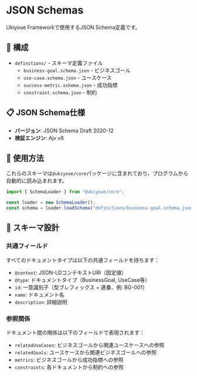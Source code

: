 # JSON Schemas

Ukiyoue Frameworkで使用するJSON Schema定義です。

## 📂 構成

- `definitions/` - スキーマ定義ファイル
  - `business-goal.schema.json` - ビジネスゴール
  - `use-case.schema.json` - ユースケース
  - `success-metric.schema.json` - 成功指標
  - `constraint.schema.json` - 制約

## 📋 JSON Schema仕様

- **バージョン**: JSON Schema Draft 2020-12
- **検証エンジン**: Ajv v8

## 🔧 使用方法

これらのスキーマは`@ukiyoue/core`パッケージに含まれており、プログラムから自動的に読み込まれます。

```typescript
import { SchemaLoader } from "@ukiyoue/core";

const loader = new SchemaLoader();
const schema = loader.loadSchema("definitions/business-goal.schema.json");
```

## 📖 スキーマ設計

### 共通フィールド

すべてのドキュメントタイプは以下の共通フィールドを持ちます：

- `@context`: JSON-LDコンテキストURI（固定値）
- `@type`: ドキュメントタイプ（BusinessGoal, UseCase等）
- `id`: 一意識別子（型プレフィックス + 連番、例: BG-001）
- `name`: ドキュメント名
- `description`: 詳細説明

### 参照関係

ドキュメント間の関係は以下のフィールドで表現されます：

- `relatedUseCases`: ビジネスゴールから関連ユースケースへの参照
- `relatedGoals`: ユースケースから関連ビジネスゴールへの参照
- `metrics`: ビジネスゴールから成功指標への参照
- `constraints`: 各ドキュメントから制約への参照
